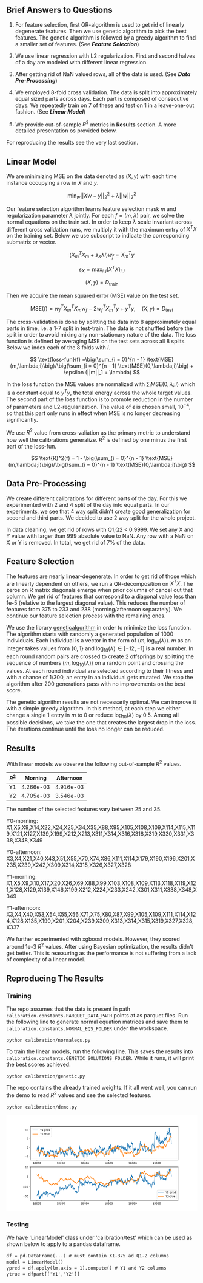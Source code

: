 ## Brief Answers to Questions
1. For feature selection, first QR-algorithm is used to get rid of linearly degenerate features. Then we use genetic algorithm to pick the best features. The genetic algorithm is followed by a greedy algorithm to find a smaller set of features. (See ***Feature Selection***)

2. We use linear regression with L2 regularization. First and second halves of a day are modeled with different linear regression.

3. After getting rid of NaN valued rows, all of the data is used. (See ***Data Pre-Processing***)

4. We employed 8-fold cross validation. The data is split into approximately equal sized parts across days. Each part is composed of consecutive days. We repeatedly train on 7 of these and test on 1 in a leave-one-out fashion. (See ***Linear Model***)

5. We provide out-of-sample $R^2$ metrics in **Results** section. A more detailed presentation os provided below. 

For reproducing the results see the very last section.

## Linear Model
We are minimizing MSE on the data denoted as $(X,y)$ with each time instance occupying a row in $X$ and $y$. 

$$\text{min}_{w} ||Xw - y||_2^2 + \lambda ||w||_2^2$$

Our feature selection algorithm learns feature selection mask $m$ and regularization parameter $\lambda$ jointly. For each $f = (m,\lambda)$ pair, we solve the normal equations on the train set. In order to keep $\lambda$ scale invariant across different cross validation runs, we multiply it with the maximum entry of $X^TX$ on the training set. Below we use subscript to indicate the corresponding submatrix or vector.

$$(X_m^TX_m+s_X\lambda I)w_{f} = X_m^Ty$$

$$s_X =\max_{i,j} (X^TX)_{i,j}$$

$$(X,y) = D_{\text{train}}$$

Then we acquire the mean squared error (MSE) value on the test set. 

$$\text{MSE}(f) = w_{f}^TX_m^TX_mw_{f} -  2w_{f}^TX_m^Ty + y^Ty,\quad (X,y) = D_{\text{test}}$$

The cross-validation is done by splitting the data into 8 approximately equal parts in time, i.e. a 1-7 split in test-train. The data is not shuffled before the split in order to avoid mixing any non-stationary nature of the data. The loss function is defined by averaging MSE on the test sets across all 8 splits. Below we index each of the 8 folds with $i$.

$$
\text{loss-fun}(f) =\big(\sum_{i = 0}^{n - 1} \text{MSE}(m,\lambda;i)\big)/\big(\sum_{i = 0}^{n - 1} \text{MSE}(0,\lambda;i)\big) + 
\epsilon (||m||_1 + \lambda)
$$

In the loss function the MSE values are normalized with $\sum_i\text{MSE}(0,\lambda;i)$ which is a constant equal to $y^Ty$, the total energy across the whole target values. The second part of the loss function is to promote reduction in the number of parameters and L2-regularization. The value of $\epsilon$ is chosen small, $10^{-4}$, so that this part only runs in effect when MSE is no longer decreasing significantly.

We use $R^2$ value from cross-valiation as the primary metric to understand how well the calibrations generalize. $R^2$ is defined by one minus the first part of the loss-fun.

$$
\text{R}^2(f) = 1 - \big(\sum_{i = 0}^{n - 1} \text{MSE}(m,\lambda;i)\big)/\big(\sum_{i = 0}^{n - 1} \text{MSE}(0,\lambda;i)\big)
$$

## Data Pre-Processing

We create different calibrations for different parts of the day. For this we experimented with 2 and 4 split of the day into equal parts. In our experiments, we see that 4 way split didn't create good generalization for second and third parts. We decided to use 2 way split for the whole project. 

In data cleaning, we get rid of rows with Q1,Q2 < 0.9999. We set any X and Y value with larger than 999 absolute value to NaN. Any row with a NaN on X or Y is removed. In total, we get rid of 7% of the data. 

## Feature Selection

The features are nearly linear-degenerate. In order to get rid of those which are linearly dependent on others, we run a QR-decomposition on $X^TX$. The zeros on R matrix diagonals emerge when prior columns of cancel out that column. We get rid of features that correspond to a diagonal value less than 1e-5 (relative to the largest diagonal value). This reduces the number of features from 375 to 233 and 238 (morning/afternoon separately). We continue our feature selection process with the remaining ones. 

We use the library [geneticalgorithm](https://github.com/rmsolgi/geneticalgorithm) in order to minimize the loss function. The algorithm starts with randomly a generated population of 1000 individuals. Each individual is a vector in the form of $(m,\log_{10}(\lambda))$. $m$ as an integer takes values from $\{0,1\}$ and $\log_{10}(\lambda) \in [-12,-1]$ is a real number. In each round random pairs are crossed to create 2 offsprings by splitting the sequence of numbers $(m,\log_{10}(\lambda))$ on a random point and crossing the values. At each round individual are selected according to their fitness and with a chance of $1/300$, an entry in an individual gets mutated. We stop the algorithm after 200 generations pass with no improvements on the best score. 

The genetic algorithm results are not necessarily optimal. We can improve it with a simple greedy algorithm. In this method, at each step we either change a single 1 entry in $m$ to 0 or reduce $\log_{10}(\lambda)$ by $0.5$. Among all possible decisions, we take the one that creates the largest drop in the loss. The iterations continue until the loss no longer can be reduced.

## Results

With linear models we observe the following out-of-sample $R^2$ values. 

 $R^2$ | Morning | Afternoon | 
--- | --- | --- | 
Y1|4.266e-03|4.916e-03|
Y2|4.705e-03|3.546e-03|

The number of the selected features vary between 25 and 35.

Y0-morning: X1,X5,X9,X14,X22,X24,X25,X34,X35,X88,X95,X105,X108,X109,X114,X115,X119,X121,X127,X139,X199,X212,X213,X311,X314,X316,X318,X319,X330,X331,X338,X348,X349

Y0-afternoon: X3,X4,X21,X40,X43,X51,X55,X70,X74,X86,X111,X114,X179,X190,X196,X201,X235,X239,X242,X309,X314,X315,X326,X327,X328

Y1-morning: X1,X5,X9,X10,X17,X20,X26,X69,X88,X99,X103,X108,X109,X113,X118,X119,X121,X128,X129,X139,X146,X199,X212,X224,X233,X242,X301,X311,X338,X348,X349

Y1-afternoon: X3,X4,X40,X53,X54,X55,X56,X71,X75,X80,X87,X99,X105,X109,X111,X114,X124,X128,X135,X190,X201,X204,X239,X309,X313,X314,X315,X319,X327,X328,X337


We further experimented with xgboost models. However, they scored around 1e-3 $R^2$ values. After using Bayesian optimization, the results didn't get better. This is reassuring as the performance is not suffering from a lack of complexity of a linear model. 

## Reproducing The Results

### Training
The repo assumes that the data is present in path `calibration.constants.PARQUET_DATA_PATH` points at as parquet files. Run the following line to generate normal equation matrices and save them to `calibration.constants.NORMAL_EQS_FOLDER` under the workspace. 

```
python calibration/normaleqs.py
```

To train the linear models, run the following line. This saves the results into `calibration.constants.GENETIC_SOLUTIONS_FOLDER`. While it runs, it will print the best scores achieved.

```
python calibration/genetic.py
```

The repo contains the already trained weights. If it all went well, you can run the demo to read $R^2$ values and see the selected features.

```
python calibration/demo.py
```

![plot](demo-16.png)

### Testing
We have 'LinearModel' class under 'calibration/test' which can be used as shown below to apply to a pandas dataframe.

```
df = pd.DataFrame(...) # must contain X1-375 ad Q1-2 columns
model = LinearModel()
ypred = df.apply(lm,axis = 1).compute() # Y1 and Y2 columns
ytrue = dfpart[['Y1','Y2']]
```

